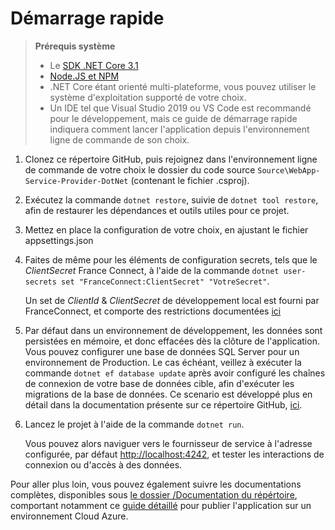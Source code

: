 # Démarrage rapide

> **Prérequis système**
>
> - Le [SDK .NET Core 3.1](https://dotnet.microsoft.com/download)
> - [Node.JS et NPM](https://nodejs.org/en/download/)
> - .NET Core étant orienté multi-plateforme, vous pouvez utiliser le système d'exploitation supporté de votre choix.
> - Un IDE tel que Visual Studio 2019 ou VS Code est recommandé pour le développement, mais ce guide de démarrage rapide indiquera comment lancer l'application depuis l'environnement ligne de commande de son choix.

1. Clonez ce répertoire GitHub, puis rejoignez dans l'environnement ligne de commande de votre choix le dossier du code source `Source\WebApp-Service-Provider-DotNet` (contenant le fichier .csproj).
2. Exécutez la commande `dotnet restore`, suivie de `dotnet tool restore`, afin de restaurer les dépendances et outils utiles pour ce projet.
3. Mettez en place la configuration de votre choix, en ajustant le fichier appsettings.json
4. Faites de même pour les éléments de configuration secrets, tels que le *ClientSecret* France Connect, à l'aide de la commande `dotnet user-secrets set "FranceConnect:ClientSecret" "VotreSecret"`.

    Un set de *ClientId* & *ClientSecret* de développement local est fourni par FranceConnect, et comporte des restrictions documentées [ici](https://partenaires.franceconnect.gouv.fr/fcp/fournisseur-service#sign_in)
5. Par défaut dans un environnement de développement, les données sont persistées en mémoire, et donc effacées dès la clôture de l'application. Vous pouvez configurer une base de données SQL Server pour un environnement de Production. Le cas échéant, veillez à exécuter la commande `dotnet ef database update` après avoir configuré les chaînes de connexion de votre base de données cible, afin d'exécuter les migrations de la base de données.
   Ce scenario est développé plus en détail dans la documentation présente sur ce répertoire GitHub, [ici](../Documentation/GitHub%20Actions%20&%20Déploiement%20sur%20Azure.md).

6. Lancez le projet à l'aide de la commande `dotnet run`.

   Vous pouvez alors naviguer vers le fournisseur de service à l'adresse configurée, par défaut <http://localhost:4242>, et tester les interactions de connexion ou d'accès à des données.


Pour aller plus loin, vous pouvez également suivre  les documentations complètes, disponibles sous [le dossier /Documentation du répértoire](/Documentation/README.md), comportant notamment ce [guide détaillé](/Documentation/GitHub%20Actions%20%26%20D%C3%A9ploiement%20sur%20Azure.md) pour publier l'application sur un environnement Cloud Azure.
